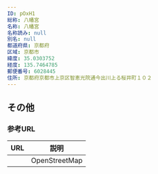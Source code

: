 ```yaml
---
ID: pOxH1
総称: 八幡宮
名称: 八幡宮
名称読み: null
別名: null
都道府県: 京都府
区域: 京都市
緯度: 35.0303752
経度: 135.7464785
郵便番号: 6028445
住所: 京都府京都市上京区智恵光院通今出川上る桜井町１０２
---
```


## その他

### 参考URL

| URL | 説明          |
| --- | ------------- |
|     | OpenStreetMap |
